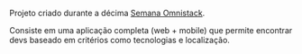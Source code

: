 Projeto criado durante a décima [Semana Omnistack](https://rocketseat.com.br/week-10/inscricao).

Consiste em uma aplicação completa (web + mobile) que permite encontrar devs baseado em critérios como tecnologias e localização.
